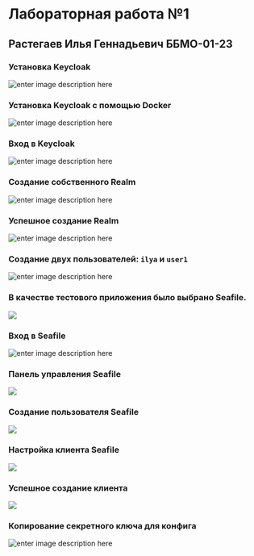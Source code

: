 # Лабораторная работа №1 
## Растегаев Илья Геннадьевич ББМО-01-23

### Установка Keycloak

![enter image description here](https://i.imgur.com/6aWkQ66.png)

### Установка Keycloak с помощью Docker

![enter image description here](https://i.imgur.com/DE4dyl0.png)

### Вход в Keycloak
![enter image description here](https://i.imgur.com/hZShjTn.png)

### Создание собственного Realm
![enter image description here](https://i.imgur.com/HQtQbEC.png)

### Успешное создание Realm
![enter image description here](https://i.imgur.com/2AO5k0m.png)

### Создание двух пользователей: `ilya` и `user1`
![enter image description here](https://i.imgur.com/aaIlO8G.png)

### В качестве тестового приложения было выбрано Seafile. 
![](https://i.imgur.com/jX92ERB.png)

### Вход в Seafile
![enter image description here](https://i.imgur.com/cYuiMGJ.png)

### Панель управления Seafile
![](https://i.imgur.com/vztVKx0.png)

### Создание пользователя Seafile
![](https://i.imgur.com/c08fqVm.png)

### Настройка клиента Seafile
![](https://i.imgur.com/IvnXYhI.png)

### Успешное создание клиента
![](https://i.imgur.com/q2747jJ.png)

### Копирование секретного ключа для конфига
![enter image description here](https://i.imgur.com/Y0ek7Ui.png)

